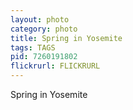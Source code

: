 ```yaml
---
layout: photo
category: photo
title: Spring in Yosemite
tags: TAGS
pid: 7260191802
flickrurl: FLICKRURL
---
```


Spring in Yosemite